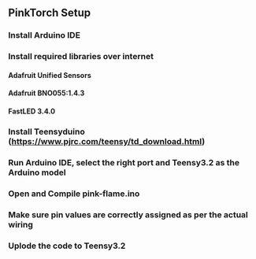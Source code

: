 ## PinkTorch Setup
### Install Arduino IDE
### Install required libraries over internet
  ####  Adafruit Unified Sensors 
  ####  Adafruit BNO055:1.4.3
  ####  FastLED 3.4.0
### Install Teensyduino (https://www.pjrc.com/teensy/td_download.html)
### Run Arduino IDE, select the right port and Teensy3.2 as the Arduino model
### Open and Compile pink-flame.ino
### Make sure pin values are correctly assigned as per the actual wiring
### Uplode the code to Teensy3.2
